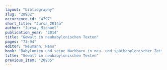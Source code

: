 ```yaml
---
layout: "bibliography"
slug: "20932"
occurrence_id: "4797"
short_title: "Jursa 2014a"
author: "Jursa, Michael"
publication_year: "2014"
title: "Gewalt in neubabylonischen Texten"
pages: "73-94"
editor: "Neumann, Hans"
book: "Babylonien und seine Nachbarn in neu- und spätbabylonischer Zeit Wissenschaftliches Kolloquium aus Anlass des 75. Geburtstags von Joachim Oelsner, Jena, 2. und 3. März 2007, Alter Orient und Altes Testament 369 (Münster)"
title: "Gewalt in neubabylonischen Texten"
previous_item: "20935"
---
```


